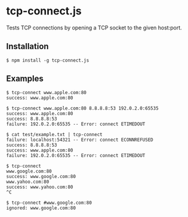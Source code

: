 tcp-connect.js
==============

Tests TCP connections by opening a TCP socket to the given host:port.

Installation
------------

    $ npm install -g tcp-connect.js

Examples
--------

    $ tcp-connect www.apple.com:80
    success: www.apple.com:80
	
    $ tcp-connect www.apple.com:80 8.8.8.8:53 192.0.2.0:65535
    success: www.apple.com:80
    success: 8.8.8.8:53
    failure: 192.0.2.0:65535 -- Error: connect ETIMEDOUT
	
    $ cat test/example.txt | tcp-connect
    failure: localhost:54321 -- Error: connect ECONNREFUSED
    success: 8.8.8.8:53
    success: www.apple.com:80
    failure: 192.0.2.0:65535 -- Error: connect ETIMEDOUT
    
    $ tcp-connect
    www.google.com:80
    success: www.google.com:80
    www.yahoo.com:80
    success: www.yahoo.com:80
    ^C
    
    $ tcp-connect #www.google.com:80
    ignored: www.google.com:80